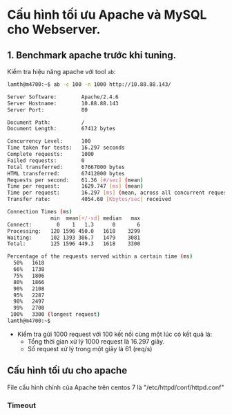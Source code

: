 # Cấu hình tối ưu Apache và MySQL cho Webserver.


## 1. Benchmark apache trước khi tuning.
Kiểm tra hiệu năng apache với tool `ab`:
```bash 
lamth@m4700:~$ ab -c 100 -n 1000 http://10.88.88.143/

Server Software:        Apache/2.4.6
Server Hostname:        10.88.88.143
Server Port:            80

Document Path:          /
Document Length:        67412 bytes

Concurrency Level:      100
Time taken for tests:   16.297 seconds
Complete requests:      1000
Failed requests:        0
Total transferred:      67667000 bytes
HTML transferred:       67412000 bytes
Requests per second:    61.36 [#/sec] (mean)
Time per request:       1629.747 [ms] (mean)
Time per request:       16.297 [ms] (mean, across all concurrent requests)
Transfer rate:          4054.68 [Kbytes/sec] received

Connection Times (ms)
              min  mean[+/-sd] median   max
Connect:        0    1   1.3      0       6
Processing:   120 1596 450.0   1618    3299
Waiting:      102 1393 386.7   1479    3081
Total:        125 1596 449.3   1618    3300

Percentage of the requests served within a certain time (ms)
  50%   1618
  66%   1738
  75%   1806
  80%   1866
  90%   2108
  95%   2287
  98%   2497
  99%   2700
 100%   3300 (longest request)
lamth@m4700:~$ 
```
- Kiểm tra gửi 1000 request với 100 kết nối cùng một lúc có kết quả là:
    - Tổng thời gian xử lý 1000 request là 16.297 giây.
    - Số request xử lý trong một giây là 61 (req/s)


## Cấu hình tối ưu cho apache

File cấu hình chính của Apache trên centos 7 là "/etc/httpd/conf/httpd.conf"

### Timeout
